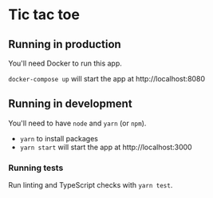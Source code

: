 # Tic tac toe

## Running in production

You'll need Docker to run this app.

`docker-compose up` will start the app at http://localhost:8080

## Running in development

You'll need to have `node` and `yarn` (or `npm`).

- `yarn` to install packages
- `yarn start` will start the app at http://localhost:3000

### Running tests

Run linting and TypeScript checks with `yarn test`.

